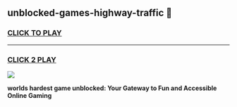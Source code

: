 
## unblocked-games-highway-traffic 👋
<h3>
<a href="https://premium.freeplayer.one?title=unblocked-games-highway-traffic&ref=14F">CLICK TO PLAY</a></h3>
<hr>

<h3>
<a href="https://premium.freeplayer.one?title=unblocked-games-highway-traffic&ref=14F">CLICK 2 PLAY</a>
  
</h3>

<a href="https://premium.freeplayer.one?title=unblocked-games-highway-traffic&ref=12F/"><img src="https://clearcache.store/games.png"></a>


**worlds hardest game unblocked: Your Gateway to Fun and Accessible Online Gaming**
